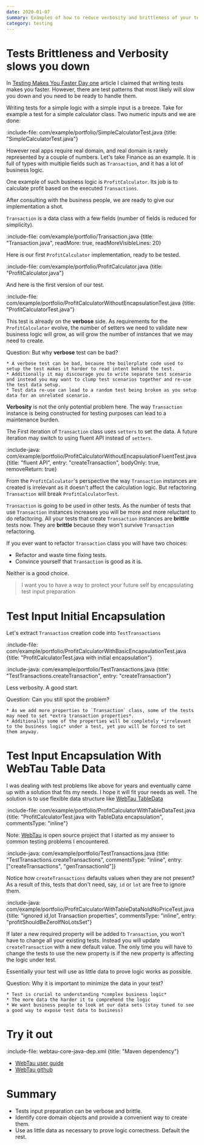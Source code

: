 ```yaml
---
date: 2020-01-07
summary: Examples of how to reduce verbosity and brittleness of your tests by encapsulating input preparation
category: testing
---
```


# Tests Brittleness and Verbosity slows you down

In [Testing Makes You Faster Day one](entry/testing-makes-you-faster-day-one) article I claimed that writing tests makes you faster.
However, there are test patterns that most likely will slow you down and you need to be ready to handle them. 

Writing tests for a simple logic with a simple input is a breeze. Take for example a test for a simple calculator class. 
Two numeric inputs and we are done: 

:include-file: com/example/portfolio/SimpleCalculatorTest.java {title: "SimpleCalculatorTest.java"}

However real apps require real domain, and real domain is rarely represented by a couple of numbers.
Let's take Finance as an example. It is full of types with multiple fields such as `Transaction`, and it has a lot of business logic.

One example of such business logic is `ProfitCalculator`. Its job is to calculate profit based on the executed `Transactions`.

After consulting with the business people, we are ready to give our implementation a shot.

`Transaction` is a data class with a few fields (number of fields is reduced for simplicity).

:include-file: com/example/portfolio/Transaction.java {title: "Transaction.java", readMore: true, readMoreVisibleLines: 20}

Here is our first `ProfitCalculator` implementation, ready to be tested.

:include-file: com/example/portfolio/ProfitCalculator.java {title: "ProfitCalculator.java"}

And here is the first version of our test.

:include-file: com/example/portfolio/ProfitCalculatorWithoutEncapsulationTest.java {title: "ProfitCalculatorTest.java"}

This test is already on the **verbose** side. As requirements for the `ProfitCalculator` evolve, the number of setters 
we need to validate new business logic will grow, as will grow the number of instances that we may need to create. 

Question: But why **verbose** test can be bad?  

```spoiler {title: "tap me to see why a verbose test can be a problem"}
* A verbose test can be bad, because the boilerplate code used to setup the test makes it harder to read intent behind the test.
* Additionally it may discourage you to write separate test scenario and instead you may want to clump test scenarios together and re-use the test data setup.
* Test data re-use can lead to a random test being broken as you setup data for an unrelated scenario.    
```

**Verbosity** is not the only potential problem here. The way `Transaction` instance is being constructed for testing 
purposes can lead to a maintenance burden. 

The First iteration of `Transaction` class uses `setters` to set the data. 
A future iteration may switch to using fluent API instead of `setters`.

:include-java: com/example/portfolio/ProfitCalculatorWithoutEncapsulationFluentTest.java {title: "fluent API", entry: "createTransaction", bodyOnly: true, removeReturn: true}

From the `ProfitCalculator`'s perspective the way `Transaction` instances are created is irrelevant as it doesn't affect the calculation logic.
But refactoring `Transaction` will break `ProfitCalculatorTest`. 

`Transaction` is going to be used in other tests. As the number of tests that use `Transaction` instances increases you will be more and more reluctant
to do refactoring. All your tests that create `Transaction` instances are **brittle** tests now. 
They are **brittle** because they won't survive `Transaction` refactoring. 

If you ever want to refactor `Transaction` class you will have two choices:
* Refactor and waste time fixing tests.
* Convince yourself that `Transaction` is good as it is. 

Neither is a good choice. 

> I want you to have a way to protect your future self by encapsulating test input preparation

# Test Input Initial Encapsulation

Let's extract `Transaction` creation code into `TestTransactions`

:include-file: com/example/portfolio/ProfitCalculatorWithBasicEncapsulationTest.java {title: "ProfitCalculatorTest.java with initial encapsulation"}

:include-java: com/example/portfolio/TestTransactions.java {title: "TestTransactions.createTransaction", entry: "createTransaction"}

Less verbosity. A good start.

Question: Can you still spot the problem?

```spoiler {title: "tap me to see remaining problems"}
* As we add more properties to `Transaction` class, some of the tests may need to set *extra transaction properties*. 
* Additionally some of the properties will be completely *irrelevant to the business logic* under a test, yet you will be forced to set them anyway.
```

# Test Input Encapsulation With WebTau Table Data   

I was dealing with test problems like above for years and eventually came up with a solution that fits my needs.
I hope it will fit your needs as well. The solution is to use flexible data structure like [WebTau TableData](https://testingisdocumenting.org/webtau/reference/table-data)

:include-file: com/example/portfolio/ProfitCalculatorWithTableDataTest.java {title: "ProfitCalculatorTest.java with TableData encapsulation", commentsType: "inline"}

Note: [WebTau](https://github.com/testingisdocumenting/webtau) is open source project that I started as my answer to common testing problems I encountered. 

:include-java: com/example/portfolio/TestTransactions.java {title: "TestTransactions.createTransactions", commentsType: "inline", entry: ["createTransactions", "genTransactionId"]}

Notice how `createTransactions` defaults values when they are not present?
As a result of this, tests that don't need, say, `id` or `lot` are free to ignore them.

:include-java: com/example/portfolio/ProfitCalculatorWithTableDataNoIdNoPriceTest.java {title: "ignored id,lot Transaction properties", commentsType: "inline", entry: "profitShouldBeZeroIfNoLotsSet"}

If later a new required property will be added to `Transaction`, you won't have to change all your existing tests. 
Instead you will update `createTransaction` with a new default value. 
The only time you will have to change the tests to use the new property is if the new property is affecting the logic under test.

Essentially your test will use as little data to prove logic works as possible.  

Question: Why it is important to minimize the data in your test?

```spoiler {title: "tap me to see why minimizing data is important"}
* Test is crucial to understanding *complex business logic*
* The more data the harder it to comprehend the logic
* We want business people to look at our data sets (stay tuned to see a good way to expose test data to business)  
```

# Try it out

:include-file: webtau-core-java-dep.xml {title: "Maven dependency"}

* [WebTau user guide](https://testingisdocumenting.org/webtau)
* [WebTau github](https://github.com/testingisdocumenting/webtau)

# Summary

* Tests input preparation can be verbose and brittle.
* Identify core domain objects and provide a convenient way to create them.
* Use as little data as necessary to prove logic correctness. Default the rest. 